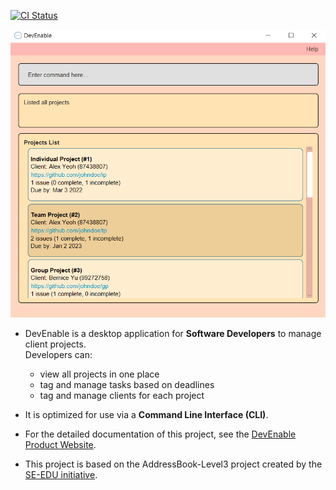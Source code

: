 [![CI Status](https://github.com/se-edu/addressbook-level3/workflows/Java%20CI/badge.svg)](https://github.com/AY2223S1-CS2103-F13-1/tp)

![Ui](docs/images/Ui.png)

* DevEnable is a desktop application for **Software Developers** to manage client projects.<br>
  Developers can:
  * view all projects in one place
  * tag and manage tasks based on deadlines
  * tag and manage clients for each project
* It is optimized for use via a **Command Line Interface (CLI)**.
* For the detailed documentation of this project, see the [DevEnable Product Website](https://ay2223s1-cs2103-f13-1.github.io/tp/).

* This project is based on the AddressBook-Level3 project created by the [SE-EDU initiative](https://se-education.org).
